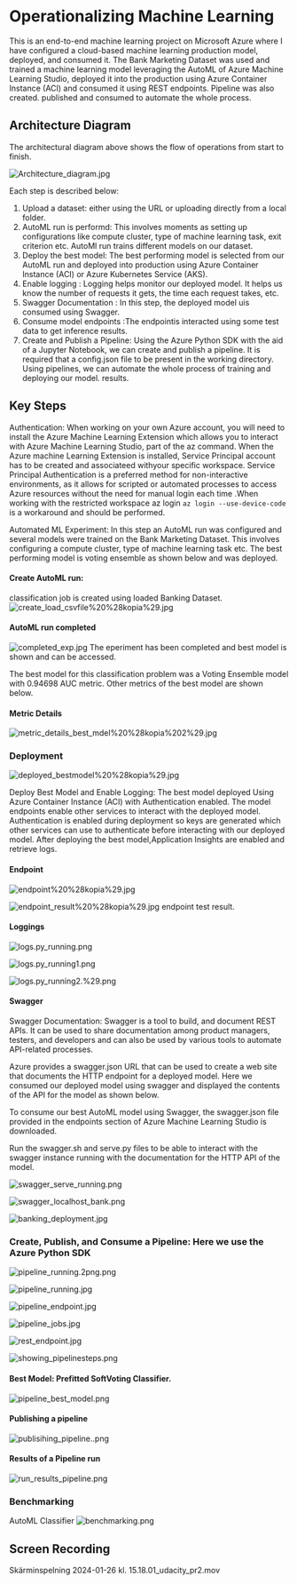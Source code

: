 # Operationalizing Machine Learning

This is an end-to-end machine learning project on Microsoft Azure where I have configured a cloud-based machine 
learning production model, deployed, and consumed it.
The Bank Marketing Dataset was used and  trained a machine learning model leveraging the AutoML of 
Azure Machine Learning Studio, deployed it into the production using Azure Container Instance (ACI) and 
consumed it using REST endpoints.
Pipeline  was also created. published and consumed to automate the whole process.
## Architecture Diagram
The architectural diagram above shows the flow of operations from start to finish.


![Architecture_diagram.jpg](attachment:Architecture_diagram.jpg)

Each step  is described below:
1. Upload a dataset:  either using the URL or uploading directly from a local folder.
2. AutoML run is performd: This involves moments as setting up  configurations like compute cluster, type of machine learning task, exit criterion etc. AutoMl run trains different models on our dataset.
3. Deploy the best model: The best performing model  is selected from our AutoML run and deployed into production using Azure Container Instance (ACI) or Azure Kubernetes Service (AKS).
4. Enable logging : Logging helps monitor our deployed model. It helps us know the number of requests it gets, the time each request takes, etc.
5. Swagger Documentation : In this step, the deployed model uis consumed using Swagger.
6. Consume model endpoints :The endpointis interacted  using some test data to get inference results.
7. Create and Publish a Pipeline: Using the Azure Python SDK with the aid of a Jupyter Notebook, we can create and publish a pipeline. It is required that a config.json file to be present in the working directory. Using pipelines, we can automate the whole process of training and deploying our model. results.












## Key Steps


Authentication: When working on your own Azure account, you will need to install the Azure Machine Learning Extension which allows you to interact with Azure Machine Learning Studio, part of the az command. When the Azure machine Learning Extension is installed, Service Principal account has to be created  and associateed withyour specific workspace.  Service Principal Authentication is a preferred method for non-interactive environments, as it allows for scripted or automated processes to access Azure resources without the need for manual login each time .When working with the restricted workspace az login `az login --use-device-code`  is a workaround and should be performed.

Automated ML Experiment: In this step an AutoML run was configured and several models were trained on the Bank Marketing Dataset. This involves configuring a compute cluster, type of machine learning task etc. The best performing model is voting ensemble as shown below and was deployed.



#### Create AutoML run: 
classification job is created using loaded Banking Dataset.
![create_load_csvfile%20%28kopia%29.jpg](attachment:create_load_csvfile%20%28kopia%29.jpg)

#### AutoML run completed
![completed_exp.jpg](attachment:completed_exp.jpg)
The eperiment has been completed  and best model is shown and can be accessed.

The best model for this classification problem was a Voting Ensemble model with 0.94698 AUC metric.
Other metrics of the best model are shown below.


#### Metric Details
![metric_details_best_mdel%20%28kopia%202%29.jpg](attachment:metric_details_best_mdel%20%28kopia%202%29.jpg)

### Deployment

![deployed_bestmodel%20%28kopia%29.jpg](attachment:deployed_bestmodel%20%28kopia%29.jpg)

Deploy Best Model and Enable Logging:  The best model deployed Using Azure Container Instance (ACI) with Authentication enabled.
The model endpoints  enable other services to  interact with the deployed model. Authentication is enabled during deployment so keys are generated which other services can use to authenticate before interacting with our deployed model.
After deploying the  best model,Application Insights are enabled and retrieve logs.


#### Endpoint
![endpoint%20%28kopia%29.jpg](attachment:endpoint%20%28kopia%29.jpg)

![endpoint_result%20%28kopia%29.jpg](attachment:endpoint_result%20%28kopia%29.jpg)
endpoint test result.

#### Loggings
![logs.py_running.png](attachment:logs.py_running.png)

![logs.py_running1.png](attachment:logs.py_running1.png)

![logs.py_running2.%29.png](attachment:logs.py_running2.%29.png)

#### Swagger
Swagger Documentation: Swagger is a tool to build, and document REST APIs. It can be used to share documentation among product managers, testers, and developers and can also be used by various tools to automate API-related processes.

Azure provides a swagger.json URL that can be used to create a web site that documents the HTTP endpoint for a deployed model. Here we consumed our deployed model using swagger and displayed the contents of the API for the model as shown below.

To consume our best AutoML model using Swagger, the swagger.json file provided in the endpoints section of Azure Machine Learning Studio is downloaded. 

Run the swagger.sh and serve.py files to be able to interact with the swagger instance running with the documentation for the HTTP API of the model.


![swagger_serve_running.png](attachment:swagger_serve_running.png)

![swagger_localhost_bank.png](attachment:swagger_localhost_bank.png)


![banking_deployment.jpg](attachment:banking_deployment.jpg)

### Create, Publish, and Consume a Pipeline: Here we use the Azure Python SDK 

![pipeline_running.2png.png](attachment:pipeline_running.2png.png)

![pipeline_running.jpg](attachment:pipeline_running.jpg)

![pipeline_endpoint.jpg](attachment:pipeline_endpoint.jpg)

![pipeline_jobs.jpg](attachment:pipeline_jobs.jpg)

![rest_endpoint.jpg](attachment:rest_endpoint.jpg)

![showing_pipelinesteps.png](attachment:showing_pipelinesteps.png)

#### Best Model: Prefitted SoftVoting Classifier.

![pipeline_best_model.png](attachment:pipeline_best_model.png)

#### Publishing a pipeline

![publisihing_pipeline..png](attachment:publisihing_pipeline..png)

#### Results of a Pipeline run
![run_results_pipeline.png](attachment:run_results_pipeline.png)



### Benchmarking
AutoML Classifier
![benchmarking.png](attachment:benchmarking.png)

## Screen Recording


Skärminspelning 2024-01-26 kl. 15.18.01_udacity_pr2.mov


```python

```
